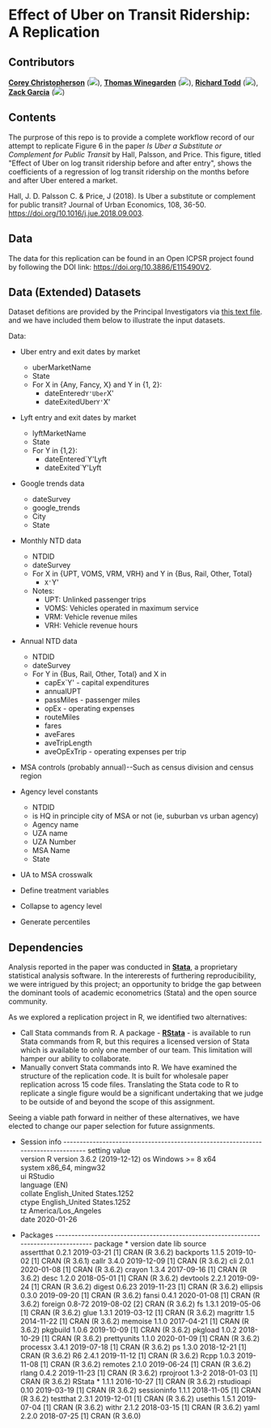 # Effect  of Uber on Transit Ridership: A Replication
 
## Contributors

[__Corey Christopherson__](https://github.com/chrico7 "Corey Christopherson on Github") ([![](https://orcid.org/sites/default/files/images/orcid_16x16.png)](https://orcid.org/0000-0001-6470-1146)), [__Thomas Winegarden__](https://github.com/ThomasWinegarden "Thomas Winegarden on Github")  ([![](https://orcid.org/sites/default/files/images/orcid_16x16.png)](https://orcid.org/0000-0003-1912-1964)), [__Richard Todd__](https://github.com/rcctodd)  ([![](https://orcid.org/sites/default/files/images/orcid_16x16.png)](https://orcid.org/0000-0003-2083-9631)), [__Zack Garcia__](https://github.com/rcctodd)  ([![](https://orcid.org/sites/default/files/images/orcid_16x16.png)](https://orcid.org/0000-0002-6538-5592))


## Contents

The purprose of this repo is to provide a complete workflow record of our attempt to replicate Figure 6  in the paper _Is Uber a Substitute or Complement for Public Transit_ by Hall, Palsson, and Price. This figure, titled "Effect of Uber on log transit ridership before and after entry", shows the coefficients of a regression of log transit ridership on the months before and after Uber entered a market.

<enter claim here>

Hall, J. D. Palsson C. & Price, J (2018). Is Uber a substitute or complement for public transit? Journal of Urban Economics, 108, 36-50. https://doi.org/10.1016/j.jue.2018.09.003.


## Data
The data for this replication can be found in an Open ICPSR project found by following the DOI link: https://doi.org/10.3886/E115490V2.

## Data (Extended) Datasets
Dataset defitions are provided by the Principal Investigators via [this text file](https://www.openicpsr.org/openicpsr/project/115490/version/V2/view?path=/openicpsr/115490/fcr:versions/V2/build/code/Dataset-definition.txt&type=file). and we have included them below to illustrate the input datasets.

Data:
- Uber entry and exit dates by market
	- uberMarketName
	- State
	- For X in {Any, Fancy, X} and Y in {1, 2}:
		- dateEntered`Y'Uber`X'
		- dateExitedUber`Y'`X'
  
- Lyft entry and exit dates by market
	- lyftMarketName
	- State
	- For Y in {1,2}:
		- dateEntered`Y'Lyft
		- dateExited`Y'Lyft
  
- Google trends data
	- dateSurvey
	- google_trends
	- City
	- State
 
- Monthly NTD data
	- NTDID
	- dateSurvey
	- For X in {UPT, VOMS, VRM, VRH} and Y in {Bus, Rail, Other, Total}
		- `X'`Y'
	- Notes:
		- UPT: Unlinked passenger trips
		- VOMS: Vehicles operated in maximum service
		- VRM: Vehicle revenue miles
		- VRH: Vehicle revenue hours
  
- Annual NTD data 
	- NTDID
	- dateSurvey
	- For Y in {Bus, Rail, Other, Total} and X in
		- capEx`Y' - capital expenditures
		- annualUPT
		- passMiles - passenger miles
		- opEx - operating expenses
		- routeMiles 
		- fares
		- aveFares
		- aveTripLength
		- aveOpExTrip - operating expenses per trip
  
- MSA controls (probably annual)--Such as census division and census region

- Agency level constants
	- NTDID
	- is HQ in principle city of MSA or not (ie, suburban vs urban agency)
	- Agency name
	- UZA name
	- UZA Number
	- MSA Name
	- State
- UA to MSA crosswalk

- Define treatment variables
- Collapse to agency level
- Generate percentiles

## Dependencies

Analysis reported in the paper was conducted in [__Stata__](https://www.stata.com/), a proprietary statistical analysis software. In the intererests of furthering reproducibility, we were intrigued by this project; an opportunity to bridge the gap between the dominant tools of academic econometrics (Stata) and the open source community.

As we explored a replication project in R, we identified two alternatives:

* Call Stata commands from R. A package - [__RStata__](https://cran.r-project.org/web/packages/RStata/index.html) - is available to run Stata commands from R, but this requires a licensed version of Stata which is available to only one member of our team. This limitation will hamper our ability to collaborate.
* Manually convert Stata commands into R. We have examined the structure of the replication code. It is built for wholesale paper replication across 15 code files. Translating the Stata code to R to replicate a single figure would be a significant undertaking that we judge to be outside of and beyond the scope of this assignment.

Seeing a viable path forward in neither of these alternatives, we have elected to change our paper selection for future assignments.

- Session info ---------------------------------------------------------------------------------
 setting  value                       
 version  R version 3.6.2 (2019-12-12)
 os       Windows >= 8 x64            
 system   x86_64, mingw32             
 ui       RStudio                     
 language (EN)                        
 collate  English_United States.1252  
 ctype    English_United States.1252  
 tz       America/Los_Angeles         
 date     2020-01-26                  

- Packages -------------------------------------------------------------------------------------
 package     * version date       lib source        
 assertthat    0.2.1   2019-03-21 [1] CRAN (R 3.6.2)
 backports     1.1.5   2019-10-02 [1] CRAN (R 3.6.1)
 callr         3.4.0   2019-12-09 [1] CRAN (R 3.6.2)
 cli           2.0.1   2020-01-08 [1] CRAN (R 3.6.2)
 crayon        1.3.4   2017-09-16 [1] CRAN (R 3.6.2)
 desc          1.2.0   2018-05-01 [1] CRAN (R 3.6.2)
 devtools      2.2.1   2019-09-24 [1] CRAN (R 3.6.2)
 digest        0.6.23  2019-11-23 [1] CRAN (R 3.6.2)
 ellipsis      0.3.0   2019-09-20 [1] CRAN (R 3.6.2)
 fansi         0.4.1   2020-01-08 [1] CRAN (R 3.6.2)
 foreign       0.8-72  2019-08-02 [2] CRAN (R 3.6.2)
 fs            1.3.1   2019-05-06 [1] CRAN (R 3.6.2)
 glue          1.3.1   2019-03-12 [1] CRAN (R 3.6.2)
 magrittr      1.5     2014-11-22 [1] CRAN (R 3.6.2)
 memoise       1.1.0   2017-04-21 [1] CRAN (R 3.6.2)
 pkgbuild      1.0.6   2019-10-09 [1] CRAN (R 3.6.2)
 pkgload       1.0.2   2018-10-29 [1] CRAN (R 3.6.2)
 prettyunits   1.1.0   2020-01-09 [1] CRAN (R 3.6.2)
 processx      3.4.1   2019-07-18 [1] CRAN (R 3.6.2)
 ps            1.3.0   2018-12-21 [1] CRAN (R 3.6.2)
 R6            2.4.1   2019-11-12 [1] CRAN (R 3.6.2)
 Rcpp          1.0.3   2019-11-08 [1] CRAN (R 3.6.2)
 remotes       2.1.0   2019-06-24 [1] CRAN (R 3.6.2)
 rlang         0.4.2   2019-11-23 [1] CRAN (R 3.6.2)
 rprojroot     1.3-2   2018-01-03 [1] CRAN (R 3.6.2)
 RStata      * 1.1.1   2016-10-27 [1] CRAN (R 3.6.2)
 rstudioapi    0.10    2019-03-19 [1] CRAN (R 3.6.2)
 sessioninfo   1.1.1   2018-11-05 [1] CRAN (R 3.6.2)
 testthat      2.3.1   2019-12-01 [1] CRAN (R 3.6.2)
 usethis       1.5.1   2019-07-04 [1] CRAN (R 3.6.2)
 withr         2.1.2   2018-03-15 [1] CRAN (R 3.6.2)
 yaml          2.2.0   2018-07-25 [1] CRAN (R 3.6.0)
